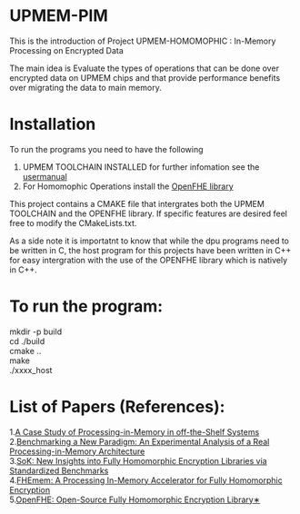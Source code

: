 # UPMEM-PIM
This is the introduction of Project UPMEM-HOMOMOPHIC : In-Memory Processing on Encrypted Data

The main idea is Evaluate the types of operations that can be done over encrypted data on UPMEM chips and that provide performance benefits over migrating the data to main memory.

# Installation 
To run the programs you need to have the following
1. UPMEM TOOLCHAIN INSTALLED for further infomation see the [usermanual](https://sdk.upmem.com/stable/01_Install.html)  
2. For Homomophic Operations install the [OpenFHE library](https://github.com/openfheorg/openfhe-development)  

This project contains a CMAKE file that intergrates both the UPMEM TOOLCHAIN and the OPENFHE library. If specific features are desired feel free to modify the CMakeLists.txt.

As a side note it is importatnt to know that while the dpu programs need to be written in C, the host program for this projects have been written in C++ for easy intergration with the use of the OPENFHE library which is natively in C++. 

# To run the program:
mkdir -p build  
cd ./build  
cmake ..  
make  
./xxxx_host


# List of Papers (References):

1.[A Case Study of Processing-in-Memory in off-the-Shelf Systems](https://www.usenix.org/system/files/atc21-nider.pdf)  
2.[Benchmarking a New Paradigm: An Experimental Analysis of a Real Processing-in-Memory Architecture](https://arxiv.org/pdf/2105.03814.pdf%C3%82%C2%A0%C3%82%C2%A0)  
3.[SoK: New Insights into Fully Homomorphic Encryption Libraries via Standardized Benchmarks](https://eprint.iacr.org/2022/425.pdf)  
4.[FHEmem: A Processing In-Memory Accelerator for Fully Homomorphic Encryption](https://arxiv.org/pdf/2311.16293.pdf)  
5.[OpenFHE: Open-Source Fully Homomorphic Encryption Library∗](https://eprint.iacr.org/2022/915.pdf)  
